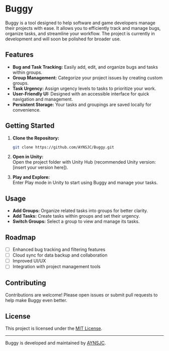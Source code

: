 # Buggy

Buggy is a tool designed to help software and game developers manage their projects with ease. It allows you to efficiently track and manage bugs, organize tasks, and streamline your workflow. The project is currently in development and will soon be polished for broader use.

## Features

- **Bug and Task Tracking:** Easily add, edit, and organize bugs and tasks within groups.
- **Group Management:** Categorize your project issues by creating custom groups.
- **Task Urgency:** Assign urgency levels to tasks to prioritize your work.
- **User-Friendly UI:** Designed with an accessible interface for quick navigation and management.
- **Persistent Storage:** Your tasks and groupings are saved locally for convenience.

## Getting Started

1. **Clone the Repository:**
   ```sh
   git clone https://github.com/AYNSJC/Buggy.git
   ```
2. **Open in Unity:**  
   Open the project folder with Unity Hub (recommended Unity version: [insert your version here]).

3. **Play and Explore:**  
   Enter Play mode in Unity to start using Buggy and manage your tasks.

## Usage

- **Add Groups:** Organize related tasks into groups for better clarity.
- **Add Tasks:** Create tasks within groups and set their urgency.
- **Switch Groups:** Select a group to view and manage its tasks.

## Roadmap

- [ ] Enhanced bug tracking and filtering features
- [ ] Cloud sync for data backup and collaboration
- [ ] Improved UI/UX
- [ ] Integration with project management tools

## Contributing

Contributions are welcome! Please open issues or submit pull requests to help make Buggy even better.

## License

This project is licensed under the [MIT License](LICENSE).

---

Buggy is developed and maintained by [AYNSJC](https://github.com/AYNSJC).
